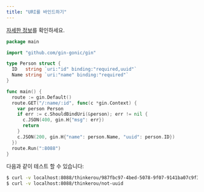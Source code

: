 ```yaml
---
title: "URI를 바인드하기"
---
```


[자세한 정보](https://github.com/gin-gonic/gin/issues/846)를 확인하세요.

```go
package main

import "github.com/gin-gonic/gin"

type Person struct {
  ID   string `uri:"id" binding:"required,uuid"`
  Name string `uri:"name" binding:"required"`
}

func main() {
  route := gin.Default()
  route.GET("/:name/:id", func(c *gin.Context) {
    var person Person
    if err := c.ShouldBindUri(&person); err != nil {
      c.JSON(400, gin.H{"msg": err})
      return
    }
    c.JSON(200, gin.H{"name": person.Name, "uuid": person.ID})
  })
  route.Run(":8088")
}
```

다음과 같이 테스트 할 수 있습니다:

```sh
$ curl -v localhost:8088/thinkerou/987fbc97-4bed-5078-9f07-9141ba07c9f3
$ curl -v localhost:8088/thinkerou/not-uuid
```

